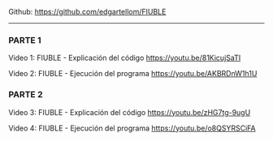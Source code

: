 Github:
https://github.com/edgartellom/FIUBLE

---

### PARTE 1

Video 1:
FIUBLE - Explicación del código
https://youtu.be/81KicujSaTI

Video 2:
FIUBLE - Ejecución del programa
https://youtu.be/AKBRDnW1h1U

### PARTE 2

Video 3:
FIUBLE - Explicación del código
https://youtu.be/zHG7tg-9ugU

Video 4:
FIUBLE - Ejecución del programa
https://youtu.be/o8QSYRSCiFA
